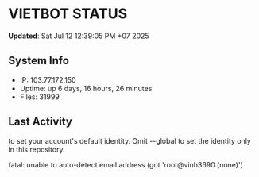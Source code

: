 # VIETBOT STATUS
**Updated**: Sat Jul 12 12:39:05 PM +07 2025

## System Info
- IP: 103.77.172.150
- Uptime: up 6 days, 16 hours, 26 minutes
- Files: 31999

## Last Activity

to set your account's default identity.
Omit --global to set the identity only in this repository.

fatal: unable to auto-detect email address (got 'root@vinh3690.(none)')
